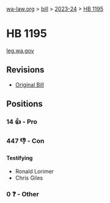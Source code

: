 [wa-law.org](/) > [bill](/bill/) > [2023-24](/bill/2023-24/) > [HB 1195](/bill/2023-24/hb/1195/)

# HB 1195
[leg.wa.gov](https://app.leg.wa.gov/billsummary?BillNumber=1195&Year=2023&Initiative=false)

## Revisions
* [Original Bill](1/)

## Positions
### 14 👍 - Pro

### 447 👎 - Con
#### Testifying
* Ronald Lorimer
* Chris Giles

### 0 ❓ - Other
